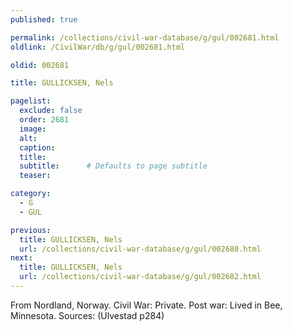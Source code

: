 ```yaml
---
published: true

permalink: /collections/civil-war-database/g/gul/002681.html
oldlink: /CivilWar/db/g/gul/002681.html

oldid: 002681

title: GULLICKSEN, Nels

pagelist:
  exclude: false
  order: 2681
  image: 
  alt:
  caption:
  title:
  subtitle:      # Defaults to page subtitle
  teaser:

category: 
  - G 
  - GUL

previous:
  title: GULLICKSEN, Nels
  url: /collections/civil-war-database/g/gul/002680.html  
next:
  title: GULLICKSEN, Nels
  url: /collections/civil-war-database/g/gul/002682.html   
---
```

From Nordland, Norway. Civil War: Private. Post war: Lived in Bee, Minnesota. Sources: (Ulvestad p284)